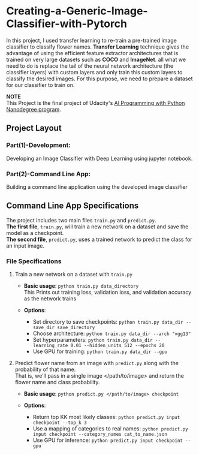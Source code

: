 # Creating-a-Generic-Image-Classifier-with-Pytorch

In this project, I used transfer learning to re-train a pre-trained image classifier to classify flower names. **Transfer Learning** technique gives the advantage of using the efficient feature extractor architectures that is trained on very large datasets such as **COCO** and **ImageNet**. all what we need to do is replace the tail of the neural network architecture (the classifier layers) with custom layers and only train this custom layers to classify the desired images. For this purpose, we need to prepare a dataset for our classifier to train on.  
  
**NOTE**  
This Project is the final project of Udacity's [AI Programming with Python Nanodegree program](https://www.udacity.com/course/ai-programming-python-nanodegree--nd089).

## Project Layout

### Part(1)-Development:
Developing an Image Classifier with Deep Learning using jupyter notebook.

### Part(2)-Command Line App:
Building a command line application using the developed image classifier

## Command Line App Specifications

The project includes two main files `train.py` and `predict.py`.  
**The first file**, `train.py`, will train a new network on a dataset and save the model as a checkpoint.  
**The second file**, `predict.py`, uses a trained network to predict the class for an input image.

### File Specifications

1. Train a new network on a dataset with `train.py`
   - **Basic usage**: `python train.py data_directory`  
   This Prints out training loss, validation loss, and validation accuracy as the network trains

   - **Options**:
	   - Set directory to save checkpoints: `python train.py data_dir --save_dir save_directory`
	   - Choose architecture: `python train.py data_dir --arch "vgg13"`
	   - Set hyperparameters: `python train.py data_dir --learning_rate 0.01 --hidden_units 512 --epochs 20`
	   - Use GPU for training: `python train.py data_dir --gpu`

2. Predict flower name from an image with `predict.py` along with the probability of that name.  
That is, we'll pass in a single image </path/to/image> and return the flower name and class probability.

   - **Basic usage**: `python predict.py </path/to/image> checkpoint`

   - **Options**:
	   - Return top KK most likely classes: `python predict.py input checkpoint --top_k 3`
	   - Use a mapping of categories to real names: `python predict.py input checkpoint --category_names cat_to_name.json`
	   - Use GPU for inference: `python predict.py input checkpoint --gpu`

